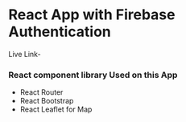 # React App with Firebase Authentication

Live Link- 

### React component library Used on this App
- React Router
- React Bootstrap
- React Leaflet for Map

